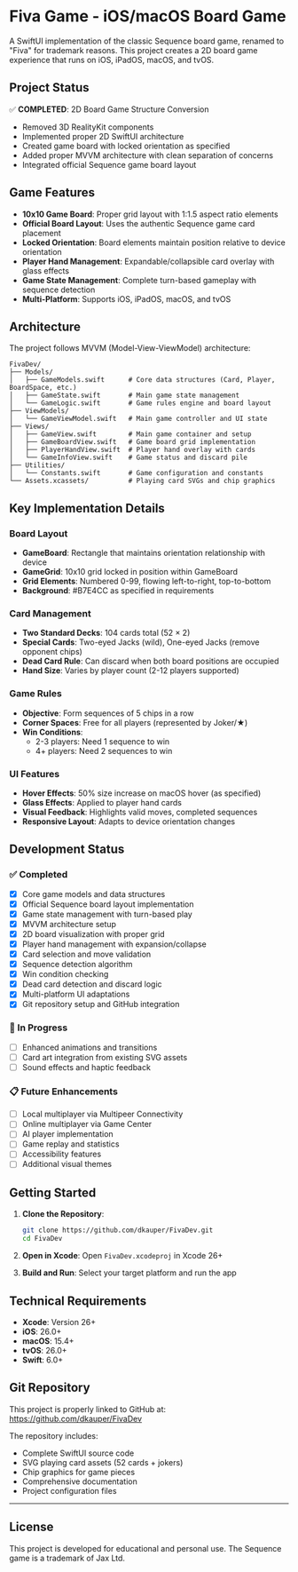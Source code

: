 # Fiva Game - iOS/macOS Board Game

A SwiftUI implementation of the classic Sequence board game, renamed to "Fiva" for trademark reasons. This project creates a 2D board game experience that runs on iOS, iPadOS, macOS, and tvOS.

## Project Status

✅ **COMPLETED**: 2D Board Game Structure Conversion
- Removed 3D RealityKit components
- Implemented proper 2D SwiftUI architecture  
- Created game board with locked orientation as specified
- Added proper MVVM architecture with clean separation of concerns
- Integrated official Sequence game board layout

## Game Features

- **10x10 Game Board**: Proper grid layout with 1:1.5 aspect ratio elements
- **Official Board Layout**: Uses the authentic Sequence game card placement
- **Locked Orientation**: Board elements maintain position relative to device orientation
- **Player Hand Management**: Expandable/collapsible card overlay with glass effects
- **Game State Management**: Complete turn-based gameplay with sequence detection
- **Multi-Platform**: Supports iOS, iPadOS, macOS, and tvOS

## Architecture

The project follows MVVM (Model-View-ViewModel) architecture:

```
FivaDev/
├── Models/
│   ├── GameModels.swift      # Core data structures (Card, Player, BoardSpace, etc.)
│   ├── GameState.swift       # Main game state management
│   └── GameLogic.swift       # Game rules engine and board layout
├── ViewModels/
│   └── GameViewModel.swift   # Main game controller and UI state
├── Views/
│   ├── GameView.swift        # Main game container and setup
│   ├── GameBoardView.swift   # Game board grid implementation  
│   ├── PlayerHandView.swift  # Player hand overlay with cards
│   └── GameInfoView.swift    # Game status and discard pile
├── Utilities/
│   └── Constants.swift       # Game configuration and constants
└── Assets.xcassets/          # Playing card SVGs and chip graphics
```

## Key Implementation Details

### Board Layout
- **GameBoard**: Rectangle that maintains orientation relationship with device
- **GameGrid**: 10x10 grid locked in position within GameBoard
- **Grid Elements**: Numbered 0-99, flowing left-to-right, top-to-bottom
- **Background**: #B7E4CC as specified in requirements

### Card Management  
- **Two Standard Decks**: 104 cards total (52 × 2)
- **Special Cards**: Two-eyed Jacks (wild), One-eyed Jacks (remove opponent chips)
- **Dead Card Rule**: Can discard when both board positions are occupied
- **Hand Size**: Varies by player count (2-12 players supported)

### Game Rules
- **Objective**: Form sequences of 5 chips in a row
- **Corner Spaces**: Free for all players (represented by Joker/★)
- **Win Conditions**: 
  - 2-3 players: Need 1 sequence to win
  - 4+ players: Need 2 sequences to win

### UI Features
- **Hover Effects**: 50% size increase on macOS hover (as specified)
- **Glass Effects**: Applied to player hand cards
- **Visual Feedback**: Highlights valid moves, completed sequences
- **Responsive Layout**: Adapts to device orientation changes

## Development Status

### ✅ Completed
- [x] Core game models and data structures
- [x] Official Sequence board layout implementation
- [x] Game state management with turn-based play
- [x] MVVM architecture setup
- [x] 2D board visualization with proper grid
- [x] Player hand management with expansion/collapse
- [x] Card selection and move validation
- [x] Sequence detection algorithm
- [x] Win condition checking
- [x] Dead card detection and discard logic
- [x] Multi-platform UI adaptations
- [x] Git repository setup and GitHub integration

### 🔄 In Progress
- [ ] Enhanced animations and transitions
- [ ] Card art integration from existing SVG assets  
- [ ] Sound effects and haptic feedback

### 📋 Future Enhancements
- [ ] Local multiplayer via Multipeer Connectivity
- [ ] Online multiplayer via Game Center
- [ ] AI player implementation
- [ ] Game replay and statistics
- [ ] Accessibility features
- [ ] Additional visual themes

## Getting Started

1. **Clone the Repository**:
   ```bash
   git clone https://github.com/dkauper/FivaDev.git
   cd FivaDev
   ```

2. **Open in Xcode**: Open `FivaDev.xcodeproj` in Xcode 26+

3. **Build and Run**: Select your target platform and run the app

## Technical Requirements

- **Xcode**: Version 26+
- **iOS**: 26.0+
- **macOS**: 15.4+
- **tvOS**: 26.0+
- **Swift**: 6.0+

## Git Repository

This project is properly linked to GitHub at: https://github.com/dkauper/FivaDev

The repository includes:
- Complete SwiftUI source code
- SVG playing card assets (52 cards + jokers)
- Chip graphics for game pieces
- Comprehensive documentation
- Project configuration files

---

## License

This project is developed for educational and personal use. The Sequence game is a trademark of Jax Ltd.
